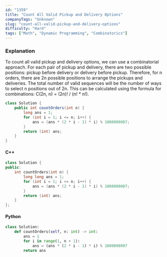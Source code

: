 ```yaml
---
id: "1359"
title: "Count All Valid Pickup and Delivery Options"
companyTags: "Unknown"
slug: "count-all-valid-pickup-and-delivery-options"
difficulty: "Hard"
tags: ["Math", "Dynamic Programming", "Combinatorics"]
---
```


### Explanation
To count all valid pickup and delivery options, we can use a combinatorial approach. For each pair of pickup and delivery, there are two possible positions: pickup before delivery or delivery before pickup. Therefore, for n orders, there are 2n possible positions to arrange the pickups and deliveries. The total number of valid sequences will be the number of ways to select n positions out of 2n. This can be calculated using the formula for combinations: C(2n, n) = (2n)! / (n! * n!).

```java
class Solution {
    public int countOrders(int n) {
        long ans = 1;
        for (int i = 1; i <= n; i++) {
            ans = (ans * (2 * i - 1) * i) % 1000000007;
        }
        return (int) ans;
    }
}
```

#### C++
```cpp
class Solution {
public:
    int countOrders(int n) {
        long long ans = 1;
        for (int i = 1; i <= n; i++) {
            ans = (ans * (2 * i - 1) * i) % 1000000007;
        }
        return (int) ans;
    }
};
```

#### Python
```python
class Solution:
    def countOrders(self, n: int) -> int:
        ans = 1
        for i in range(1, n + 1):
            ans = (ans * (2 * i - 1) * i) % 1000000007
        return ans
```